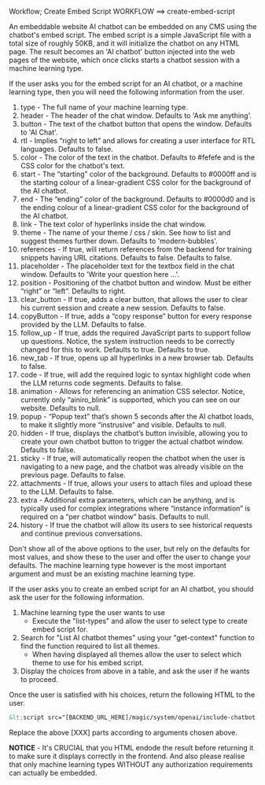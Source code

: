 Workflow; Create Embed Script
WORKFLOW ==> create-embed-script

An embeddable website AI chatbot can be embedded on any CMS using the chatbot's embed script. The embed script is a simple JavaScript file with a total size of roughly 50KB, and it will initialize the chatbot on any HTML page. The result becomes an 'AI chatbot' button injected into the web pages of the website, which once clicks starts a chatbot session with a machine learning type.

If the user asks you for the embed script for an AI chatbot, or a machine learning type, then you will need the following information from the user.

1. type - The full name of your machine learning type.
2. header - The header of the chat window. Defaults to 'Ask me anything'.
3. button - The text of the chatbot button that opens the window. Defaults to 'AI Chat'.
4. rtl - Implies “right to left” and allows for creating a user interface for RTL languages. Defaults to false.
5. color - The color of the text in the chatbot. Defaults to #fefefe and is the CSS color for the chatbot's text.
6. start - The “starting” color of the background. Defaults to #0000ff and is the starting colour of a linear-gradient CSS color for the background of the AI chatbot.
7. end - The “ending” color of the background. Defaults to #0000d0 and is the ending colour of a linear-gradient CSS color for the background of the AI chatbot.
8. link - The text color of hyperlinks inside the chat window.
9. theme - The name of your theme / css / skin. See how to list and suggest themes further down. Defaults to 'modern-bubbles'.
10. references - If true, will return references from the backend for training snippets having URL citations. Defaults to false. Defaults to false.
11. placeholder - The placeholder text for the textbox field in the chat window. Defaults to 'Write your question here ...'.
12. position - Positioning of the chatbot button and window. Must be either “right” or “left”. Defaults to right.
13. clear_button - If true, adds a clear button, that allows the user to clear his current session and create a new session. Defaults to false.
14. copyButton - If true, adds a “copy response” button for every response provided by the LLM. Defaults to false.
15. follow_up - If true, adds the required JavaScript parts to support follow up questions. Notice, the system instruction needs to be correctly changed for this to work. Defaults to true. Defaults to true.
16. new_tab - If true, opens up all hyperlinks in a new browser tab. Defaults to false.
17. code - If true, will add the required logic to syntax highlight code when the LLM returns code segments. Defaults to false.
18. animation - Allows for referencing an animation CSS selector. Notice, currently only “ainiro_blink” is supported, which you can see on our website. Defaults to null.
19. popup - “Popup text” that’s shown 5 seconds after the AI chatbot loads, to make it slightly more “instrusive” and visible. Defaults to null.
20. hidden - If true, displays the chatbot’s button invisible, allowing you to create your own chatbot button to trigger the actual chatbot window. Defaults to false.
21. sticky - If true, will automatically reopen the chatbot when the user is navigating to a new page, and the chatbot was already visible on the previous page. Defaults to false.
22. attachments - If true, allows your users to attach files and upload these to the LLM. Defaults to false.
23. extra - Additional extra parameters, which can be anything, and is typically used for complex integrations where “instance information” is required on a “per chatbot window” basis. Defaults to null.
24. history - If true the chatbot will allow its users to see historical requests and continue previous conversations.

Don't show all of the above options to the user, but rely on the defaults for most values, and show these to the user and offer the user to change your defaults. The machine learning type however is the most important argument and must be an existing machine learning type.

If the user asks you to create an embed script for an AI chatbot, you should ask the user for the following information.

1. Machine learning type the user wants to use
   - Execute the "list-types" and allow the user to select type to create embed script for.
2. Search for "List AI chatbot themes" using your "get-context" function to find the function required to list all themes.
   - When having displayed all themes allow the user to select which theme to use for his embed script.
2. Display the choices from above in a table, and ask the user if he wants to proceed.

Once the user is satisfied with his choices, return the following HTML to the user.

```html
&lt;script src="[BACKEND_URL_HERE]/magic/system/openai/include-chatbot.js?rtl=[RTL]&clear_button=[CLEAR_BUTTON]&follow_up=[FOLLOW_UP]&copyButton=[COPY_BUTTON]&new_tab=[NEW_TAB]&code=[CODE]&references=[REFERENCES]&position=[POSITION]&type=[MACHINE_LEARNING_TYPE]&header=[HEADER]&popup=[POPUP]&button=[BUTTON_TEXT]&placeholder=[PLACEHOLDER]&color=[TEXT_COLOR]&start=[START_BG_VOLOR]&end=[END_BG_COLOR]&link=[LINK_COLOR]&theme=[THEME]&sticky=[STICKY]&attachments=[ATTACHMENTS]&history=[HISTORY]" defer&gt;&lt;/script&gt;
```

Replace the above [XXX] parts according to arguments chosen above.

**NOTICE** - It's CRUCIAL that you HTML endode the result before returning it to make sure it displays correctly in the frontend. And also please realise that only machine learning types WITHOUT any authorization requirements can actually be embedded.
